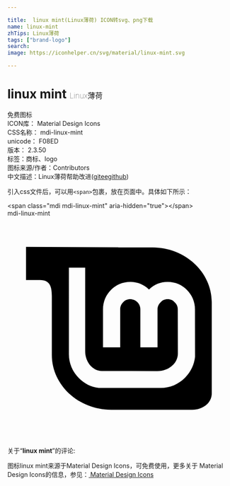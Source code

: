 ```yaml
---

title:  linux mint(Linux薄荷) ICON转svg、png下载
name: linux-mint
zhTips: Linux薄荷
tags: ["brand-logo"]
search: 
image: https://iconhelper.cn/svg/material/linux-mint.svg

---
```


# linux mint  <small style="font-size: 60%;font-weight: 100">Linux薄荷</small>


<div class="detail-page">
<p>
<span><span class="badge-success badge">免费图标</span> </span>
<br/>
<span>
ICON库：
<span class="badge-secondary badge">Material Design Icons</span> 
</span>
<br/>
<span>
CSS名称：
<span class="badge-secondary badge">mdi-linux-mint</span> 
</span>
<br/>
<span>
unicode：
<span class="badge-secondary badge">F08ED</span> 
<copy-btn content='F08ED' btn-title=""></copy-btn>
<copy-btn :content='String.fromCodePoint(parseInt("F08ED", 16))' btn-title="复制U"></copy-btn>
</span>
<br/>
<span>
版本：
<span class="badge-secondary badge">2.3.50</span> 
</span><br/><span>标签：<span class="badge-light badge"><router-link to="/tags/brand-logo.html">商标、logo</router-link></span></span>
<br/>
<span>图标来源/作者：<span class="badge-light badge">Contributors</span></span> 
<br/>
<span class="zh-detail">中文描述：<span class="badge-primary badge">Linux薄荷</span><span class="help-link"><span>帮助改进</span>(<a href="https://gitee.com/liuwave/icon-helper/edit/master/json/material/linux-mint.json" target="_blank" rel="noopener noreferrer">gitee</a><a href="https://github.com/liuwave/icon-helper/edit/master/json/material/linux-mint.json" target="_blank" rel="noopener noreferrer">github</a></span>)</span><br/>
</p>
</div>
<div class="alert alert-dark">
  <i class="mdi mdi-linux-mint mdi-48px"></i>
  <i class="mdi mdi-linux-mint mdi-36px"></i>
  <i class="mdi mdi-linux-mint mdi-24px"></i>
  <i class="mdi mdi-linux-mint mdi-18px"></i>
</div>
<div>
  <p>引入css文件后，可以用<code>&lt;span&gt;</code>包裹，放在页面中。具体如下所示：    
  </p>
  <div class="alert alert-primary" style="font-size: 14px">
    &lt;span class="mdi mdi-linux-mint" aria-hidden="true"&gt;&lt;/span&gt;
    <copy-btn content='<span class="mdi mdi-linux-mint" aria-hidden="true"></span>'></copy-btn>
  </div>
  <div class="alert alert-secondary">
    <i class="mdi mdi-linux-mint"
    style="font-size: 24px"
    aria-hidden="true"></i> mdi-linux-mint
    <copy-btn content="mdi-linux-mint" btn-title="复制图标名称"></copy-btn>
  </div>
</div>
<div id="svg" class="svg-wrap">
<svg xmlns="http://www.w3.org/2000/svg" viewBox="0 0 24 24"><path d="M2,3.23V6.8H3.5C4.59,6.8 4.78,7.53 4.78,8.55V14.86C4.78,18.12 7.65,20.77 11.18,20.77H19.9C21,20.77 22,20.07 22,19V9.2C22,5.93 19.13,3.28 15.6,3.28H11.93V3.27L2,3.23V3.23M6.62,5.46H8.37V14.45C8.37,15.65 9.19,16.59 10.16,16.59L16.13,16.61C17.38,16.61 18.35,15.75 18.35,14.73L18.34,9.96C18.34,9.65 18.24,9.41 18,9.19C17.79,8.96 17.56,8.86 17.25,8.86C16.94,8.86 16.71,8.96 16.5,9.19C16.27,9.41 16.16,9.65 16.16,9.96V14.05H14.31V9.96C14.31,9.65 14.21,9.41 14,9.19C13.77,8.96 13.54,8.86 13.22,8.86C12.92,8.86 12.68,8.96 12.46,9.19C12.24,9.41 12.14,9.65 12.14,9.96V14.05H10.29V9.96C10.29,9.15 10.58,8.44 11.15,7.86C11.72,7.29 12.43,7 13.22,7C14,7 14.68,7.28 15.24,7.82C15.79,7.28 16.47,7 17.25,7C18.05,7 18.76,7.29 19.32,7.86C19.89,8.44 20.19,9.15 20.19,9.96L20.2,15.06C20.11,15.91 19.75,16.67 19.13,17.31V17.31C18.4,18.04 17.5,18.42 16.5,18.42H9.83C9,18.34 8.29,17.95 7.69,17.36C7,16.65 6.62,15.79 6.62,14.79V5.46H6.62Z" /></svg>
</div>
<detail full-name='mdi-linux-mint'></detail>
<div class="icon-detail__container">
<p>关于“<b>linux mint</b>”的评论:</p>
</div>
<Vssue title="关于“linux mint”的评论" />    
<div><p>图标linux mint来源于Material Design Icons，可免费使用，更多关于 Material Design Icons的信息，参见：<a target="_blank" href="https://iconhelper.cn/material.html"> Material Design Icons</a>
</p></div>
